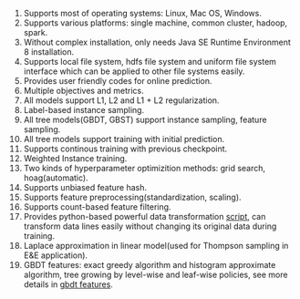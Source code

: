 1. Supports most of operating systems: Linux, Mac OS, Windows.
2. Supports various platforms: single machine, common cluster, hadoop, spark.
3. Without complex installation, only needs Java SE Runtime Environment 8 installation.
4. Supports local file system, hdfs file system and uniform file system interface which can be applied to other file systems easily.
5. Provides user friendly codes for online prediction.
6. Multiple objectives and metrics.
7. All models support L1, L2 and L1 + L2 regularization.
8. Label-based instance sampling.
9. All tree models(GBDT, GBST) support instance sampling, feature sampling.
10. All tree models support training with initial prediction.
11. Supports continous training with previous checkpoint.
12. Weighted Instance training.
13. Two kinds of hyperparameter optimizition methods: grid search, hoag(automatic).
14. Supports unbiased feature hash.
15. Supports feature preprocessing(standardization, scaling).
16. Supports count-based feature filtering.
17. Provides python-based powerful data transformation [script](data_format.md), can transform data lines easily without changing its original data during training.
18. Laplace approximation in linear model(used for Thompson sampling in E&E application).
19. GBDT features: exact greedy algorithm and histogram approximate algorithm, tree growing by level-wise and leaf-wise policies, see more details in [gbdt features](gbdt_features.md).

